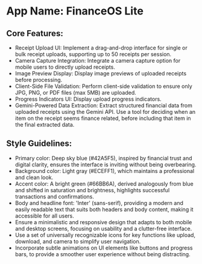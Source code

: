 # **App Name**: FinanceOS Lite

## Core Features:

- Receipt Upload UI: Implement a drag-and-drop interface for single or bulk receipt uploads, supporting up to 50 receipts per session.
- Camera Capture Integration: Integrate a camera capture option for mobile users to directly upload receipts.
- Image Preview Display: Display image previews of uploaded receipts before processing.
- Client-Side File Validation: Perform client-side validation to ensure only JPG, PNG, or PDF files (max 5MB) are uploaded.
- Progress Indicators UI: Display upload progress indicators.
- Gemini-Powered Data Extraction: Extract structured financial data from uploaded receipts using the Gemini API. Use a tool for deciding when an item on the receipt seems finance related, before including that item in the final extracted data.

## Style Guidelines:

- Primary color: Deep sky blue (#42A5F5), inspired by financial trust and digital clarity, ensures the interface is inviting without being overbearing.
- Background color: Light gray (#ECEFF1), which maintains a professional and clean look.
- Accent color: A bright green (#66BB6A), derived analogously from blue and shifted in saturation and brightness, highlights successful transactions and confirmations.
- Body and headline font: 'Inter' (sans-serif), providing a modern and easily readable text that suits both headers and body content, making it accessible for all users.
- Ensure a minimalistic and responsive design that adapts to both mobile and desktop screens, focusing on usability and a clutter-free interface.
- Use a set of universally recognizable icons for key functions like upload, download, and camera to simplify user navigation.
- Incorporate subtle animations on UI elements like buttons and progress bars, to provide a smoother user experience without being distracting.